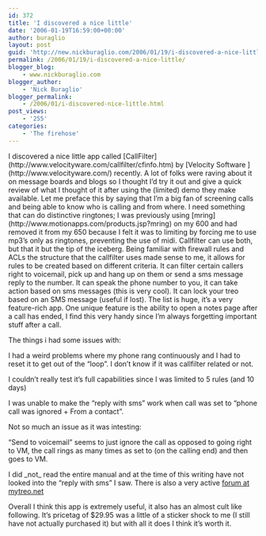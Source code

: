 ```yaml
---
id: 372
title: 'I discovered a nice little'
date: '2006-01-19T16:59:00+00:00'
author: buraglio
layout: post
guid: 'http://new.nickburaglio.com/2006/01/19/i-discovered-a-nice-little/'
permalink: /2006/01/19/i-discovered-a-nice-little/
blogger_blog:
    - www.nickburaglio.com
blogger_author:
    - 'Nick Buraglio'
blogger_permalink:
    - /2006/01/i-discovered-nice-little.html
post_views:
    - '255'
categories:
    - 'The firehose'
---
```


<div></div>I discovered a nice little app called [CallFilter](http://www.velocityware.com/callfilter/cfinfo.htm) by [Velocity Software ](http://www.velocityware.com/) recently. A lot of folks were raving about it on message boards and blogs so I thought I’d try it out and give a quick review of what I thought of it after using the (limited) demo they make available. Let me preface this by saying that I’m a big fan of screening calls and being able to know who is calling and from where. I need something that can do distinctive ringtones; I was previously using [mring](http://www.motionapps.com/products.jsp?mring) on my 600 and had removed it from my 650 because I felt it was to limiting by forcing me to use mp3’s only as ringtones, preventing the use of midi. Callfilter can use both, but that it but the tip of the iceberg. Being familiar with firewall rules and ACLs the structure that the callfilter uses made sense to me, it allows for rules to be created based on different criteria. It can filter certain callers right to voicemail, pick up and hang up on them or send a sms message reply to the number. It can speak the phone number to you, it can take action based on sms messages (this is very cool). It can lock your treo based on an SMS message (useful if lost). The list is huge, it’s a very feature-rich app. One unique feature is the ability to open a notes page after a call has ended, I find this very handy since I’m always forgetting important stuff after a call.

The things i had some issues with:

I had a weird problems where my phone rang continuously and I had to reset it to get out of the “loop”. I don’t know if it was callfilter related or not.

I couldn’t really test it’s full capabilities since I was limited to 5 rules (and 10 days)

I was unable to make the “reply with sms” work when call was set to “phone call was ignored + From a contact”.

Not so much an issue as it was intesting:

“Send to voicemail” seems to just ignore the call as opposed to going right to VM, the call rings as many times as set to (on the calling end) and then goes to VM.

I did \_not\_ read the entire manual and at the time of this writing have not looked into the “reply with sms” I saw. There is also a very active [forum at mytreo.net](http://mytreo.net/forum/index.php)

Overall I think this app is extremely useful, it also has an almost cult like following. It’s pricetag of $29.95 was a little of a sticker shock to me (I still have not actually purchased it) but with all it does I think it’s worth it.

<div></div>